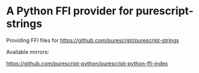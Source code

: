 # A Python FFI provider for purescript-strings
Providing FFI files for https://github.com/purescript/purescript-strings

Available mirrors:

https://github.com/purescript-python/purescript-python-ffi-index
